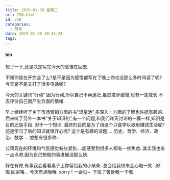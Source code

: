 ```yaml
---
title: 2019-01-30 星期三
url: 758.html
id: 758
categories:
  - 随笔
date: 2019-01-30 10:43:24
tags:
---
```


#### bin

想了一下,还是决定写完今天的感悟在回去.

不知你现在开完会了么?是不是因为感悟都写在了晚上你也没那么多时间读了呢? 今天是不是又打了很多电话呢?

今天的关键词”行动” 因为行动,所以自己不再迷茫,虽然进步缓慢,也有一定成长.不去评价自己而产生负面的情绪.

早上继续听了关于市场营销方面的书”流量池”,多深入一方面的了解也许挺有趣的.后来听了另外一本书”关于知识的”,有一个问题,和我们昨天讨论的一模一样,知识是目的还是手段. 对于一个知识, 最终的目的是为了用这个只是学以致用赚钱生活呢?还是学习了新的知识就很开心呢? 这个是有趣的话题…. 历史、哲学、经济、政治、数学…..想想有很多种..

公司现在的环境和气氛感觉有些紧张….能感受到很多人都有一些焦虑..其实我也有一点点吧.因为自己想做的事进展没那么快.

好在有你,有事我会看看桌子上你留给我的小柴柴..总会给我带来会心地一笑…好啦.回家咯… 今天有点晚哦. sorry ! 一会见~  下班了告诉我一下哦.